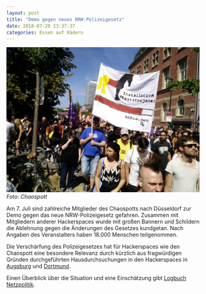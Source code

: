 ```yaml
---
layout: post
title: "Demo gegen neues NRW-Polizeigesetz"
date: 2018-07-28 13:37:37
categories: Essen auf Rädern
---
```

![Quelle: Chaospott](/media/2018-07-28/demo.jpg)
*Foto: Chaospott*

Am 7. Juli sind zahlreiche Mitglieder des Chaospotts nach Düsseldorf zur Demo gegen das neue NRW-Polizeigesetz gefahren. Zusammen mit Mitgliedern anderer Hackerspaces wurde mit großen Bannern und Schildern die Ablehnung gegen die Änderungen des Gesetzes kundgetan. Nach Angaben des Veranstalters haben 18.000 Menschen teilgenommen.

Die Verschärfung des Polizeigesetzes hat für Hackerspaces wie den Chaospott eine besondere Relevanz durch kürzlich aus fragwürdigen Gründen durchgeführten Hausdurchsuchungen in den Hackerspaces in [Augsburg](https://openlab-augsburg.de/) und [Dortmund](https://www.chaostreff-dortmund.de/).

Einen Überblick über die Situation und eine Einschätzung gibt [Logbuch Netzpolitik](https://logbuch-netzpolitik.de/lnp260-eine-hausdurchsuchung-kommt-selten-allein).

